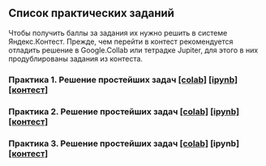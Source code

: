 ## Список практических заданий

Чтобы получить баллы за задания их нужно решить в системе Яндекс.Контест. Прежде, чем перейти в контест рекомендуется отладить решение в Google.Collab или тетрадке Jupiter, для этого в них продублированы задания из контеста. 

### Практика 1. Решение простейших задач [[colab]](https://colab.research.google.com/drive/1iIFWp8OtjOt75vyppwRi3sDueso3e8f_?usp=sharing) [[ipynb]](./practice1_tasks.ipynb) [[контест]](https://contest.yandex.ru/contest/40502/enter/) 

### Практика 2. Решение простейших задач [[colab]](https://colab.research.google.com/drive/1pPTn6iFiWvBo4fXlgpzfn8T4dtTUt8Jk?usp=sharing) [[ipynb]](./practice2_tasks.ipynb) [[контест]](https://contest.yandex.ru/contest/40767/enter/) 

### Практика 3. Решение простейших задач [[colab]](https://colab.research.google.com/drive/1C2hN475puWWhVoIwW6UII-czJiAS4xT0?usp=sharing) [ipynb] [[контест]](https://contest.yandex.ru/contest/40928/enter/) 